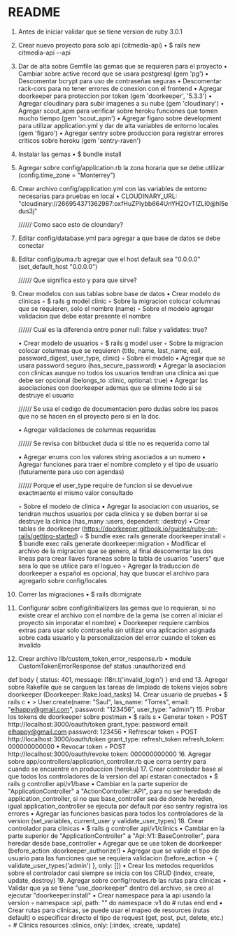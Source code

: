 # README
1.	Antes de iniciar validar que se tiene version de ruby 3.0.1
2.	Crear nuevo proyecto para solo api (citmedia-api)
	•	$ rails new citmedia-api --api
3.	Dar de alta sobre Gemfile las gemas que se requieren para el proyecto
	•	Cambiar sobre active record que se usara postgresql (gem 'pg')
	•	Descomentar bcrypt para uso de contraseñas seguras
	•	Descomentar rack-cors para no tener errores de conexion con el frontend
	•	Agregar doorkeeper para proteccion por token (gem 'doorkeeper', '5.3.3')
	•	Agregar cloudinary para subir imagenes a su nube (gem 'cloudinary')
	•	Agregar scout_apm para verificar sobre heroku funciones que tomen mucho tiempo (gem 'scout_apm')
	•	Agregar figaro sobre development para utilizar application.yml y dar de alta variables de entorno locales (gem 'figaro')
	•	Agregar sentry sobre produccion para registrar errores criticos sobre heroku (gem 'sentry-raven')
4.	Instalar las gemas
	•	$ bundle install
5.	Agregar sobre config/application.rb la zona horaria que se debe utilizar (config.time_zone = "Monterrey")
6.	Crear archivo config/application.yml con las variables de entorno necesarias para pruebas en local
	•	CLOUDINARY_URL: "cloudinary://266954371362987:oxfHuZPIybb664UnYH2OvTIZLI0@hl5edus3j"
	
	////// Como saco esto de cloundary?
 
7.	Editar config/database.yml para agregar a que base de datos se debe conectar
8.	Editar config/puma.rb agregar que el host default sea "0.0.0.0" (set_default_host "0.0.0.0")

	////// Que significa esto y para que sirve?	

9.	Crear modelos con sus tablas sobre base de datos
	•	Crear modelo de clinicas
	◦	$ rails g model clinic
	◦	Sobre la migracion colocar columnas que se requieren, solo el nombre (name)
	◦	Sobre el modelo agregar validacion que debe estar presente el nombre
	
	////// Cual es la diferencia entre poner null: false y validates: true?

	•	Crear modelo de usuarios
	◦	$ rails g model user
	◦	Sobre la migracion colocar columnas que se requieren (title, name, last_name, eail, password_digest, user_type, clinic)
	◦	Sobre el modelo
	▪	Agregar que se usara password seguro (has_secure_password)
	▪	Agregar la asociacion con clinicas aunque no todos los usuarios tendran una clinica asi que debe ser opcional (belongs_to :clinic, optional: true)
	▪	Agregar las asociaciones con doorkeeper ademas que se elimine todo si se destruye el usuario
	
	////// Se usa el codigo de documentacion pero dudas sobre los pasos que no se hacen en el proyecto pero si en la doc.

	▪	Agregar validaciones de columnas requeridas

	////// Se revisa con bitbucket duda si title no es requerida como tal

	▪	Agregar enums con los valores string asociados a un numero
	▪	Agregar funciones para traer el nombre completo y el tipo de usuario (futuramente para uso con agendas)

	////// Porque el user_type require de funcion si se devuelvue exactmaente el mismo valor consultado

	◦	Sobre el modelo de clinica
	▪	Agregar la asociacion con usuarios, se tendran muchos usuarios por cada clinica y se deben borrar si se destruye la clinica (has_many :users, dependent: :destroy)
	•	Crear tablas de doorkeeper (https://doorkeeper.gitbook.io/guides/ruby-on-rails/getting-started)
	◦	$ bundle exec rails generate doorkeeper:install
	◦	$ bundle exec rails generate doorkeeper:migration
	◦	Modificar el archivo de la migracion que se genero, al final descomentar las dos lineas para crear llaves foraneas sobre la tabla de usuarios "users" que sera lo que se utilice para el logueo
	◦	Agregar la traduccion de doorkeeper a español es opcional, hay que buscar el archivo para agregarlo sobre config/locales
10.	Correr las migraciones
	•	$ rails db:migrate
11.	Configurar sobre config/initializers las gemas que lo requieran, si no existe crear el archivo con el nombre de la gema (se corren al iniciar el proyecto sin imporatar el nombre)
	•	Doorkeeper requiere cambios extras para usar solo contraseña sin utilizar una aplicacion asignada sobre cada usuario y la personalizacion del error cuando el token es invalido
12.	Crear archivo lib/custom_token_error_response.rb
	•	module CustomTokenErrorResponse
  def status
    :unauthorized
  end

  def body
    {
      status: 401,
      message: I18n.t('invalid_login')
    }
  end
end
13.	Agregar sobre Rakefile que se carguen las tareas de limpiado de tokens viejos sobre doorkeeper (Doorkeeper::Rake.load_tasks)
14.	Crear usuario de pruebas
	•	$ rails c
	•	> User.create(name: "Saul", las_name: "Torres", email: "elhappy@gmail.com", password: "123456", user_type: "admin")
15.	Probar los tokens de doorkeeper sobre postman
	•	$ rails s
	•	Generar token
	◦	POST http://localhost:3000/oauth/token
grant_type: password
email: elhappy@gmail.com
password: 123456
	•	Refrescar token
	◦	POST http://localhost:3000/oauth/token
grant_type: refresh_token
refresh_token: 000000000000
	•	Revocar token
	◦	POST http://localhost:3000/oauth/revoke
token: 000000000000
16.	Agregar sobre app/controllers/application_controller.rb que corra sentry para cuando se encuentre en produccion (heroku)
17.	Crear controlador base al que todos los controladores de la version del api estaran conectados
	•	$ rails g controller api/v1/base
	•	Cambiar en la parte superior de "ApplicationController" a "ActionController::API", para no ser heredado de application_controller, si no que base_controller sea de donde hereden, igual application_controller se ejecuta por default por eso sentry registra los errores
	•	Agregar las funciones basicas para todos los controladores de la version (set_variables, current_user y validate_user_types)
18.	Crear controlador para clinicas
	•	$ rails g controller api/v1/clinics
	•	Cambiar en la parte superior de "ApplicationController" a "Api::V1::BaseController", para heredar desde base_controller
	•	Agregar que se use token de doorkeeper (before_action :doorkeeper_authorize!)
	•	Agregar que se valide el tipo de usuario para las funciones que se requiera validacion (before_action -> { validate_user_types('admin') }, only: [])
	•	Crear los metodos requeridos sobre el controlador casi siempre se inicia con los CRUD (index, create, update, destroy)
19.	Agregar sobre config/routes.rb las rutas para clinicas
	•	Validar que ya se tiene "use_doorkeeper" dentro del archivo, se creo al ejecutar "doorkeeper:install"
	•	Crear namespace para la api usando la version
	◦	namespace :api, path: "" do
  namespace :v1 do
    # rutas
  end
end
	•	Crear rutas para clinicas, se puede usar el mapeo de resources (rutas default) o especificar directo el tipo de request (get, post, put, delete, etc.)
	◦	# Clinics
resources :clinics, only: [:index, :create, :update]

